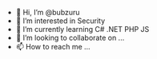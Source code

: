 - 👋 Hi, I’m @bubzuru
- 👀 I’m interested in Security
- 🌱 I’m currently learning C# .NET PHP JS
- 💞️ I’m looking to collaborate on ...
- 📫 How to reach me ...

<!---
bubzuru/bubzuru is a ✨ special ✨ repository because its `README.md` (this file) appears on your GitHub profile.
You can click the Preview link to take a look at your changes.
--->
